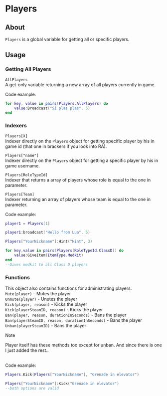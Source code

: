 # Players

## About
`Players` is a global variable for getting all or specific players.

## Usage

### Getting All Players
`AllPlayers`<br>
A get-only variable returning a new array of all players currently in game.

Code example:
```lua
for key, value in pairs(Players.AllPlayers) do
    value:Broadcast("Sí plas plas", 5)
end
```

### Indexers
`Players[X]`<br>
Indexer directly on the `Players` object for getting specific player by his in game id (that one in brackers if you look into RA).<br>

`Players["name"]`<br>
Indexer directly on the `Players` object for getting a specific player by his in game username.<br>

`Players[RoleTypeId]`<br>
Indexer that returns a array of players whose role is equal to the one in parameter.<br>

`Players[Team]`<br>
Indexer returning an array of players whose team is equal to the one in parameter.<br>


Code example:
```lua
player1 = Players[1]

player1:broadcast("Hello from Lua", 5)

Players["YourNickname"]:Hint("Hint", 3)
```

```lua
for key,value in pairs(Players[RoleTypeId.ClassD]) do
    value:GiveItem(ItemType.Medkit)
end
--Gives medkit to all Class D players
```

### Functions
This object also contains functions for administrating players.<br>
`Mute(player)` - Mutes the player<br>
`Unmute(player)` - Unutes the player<br>
`Kick(player, reason)` - Kicks the player<br>
`Kick(playerSteamID, reason)` - Kicks the player<br>
`Ban(player, reason, durationInSeconds)` - Bans the player<br>
`Ban(playerSteamID, reason, durationInSeconds)` - Bans the player<br>
`Unban(playerSteamID)` - Bans the player<br>

> [!NOTE]
> Player itself has these methods too except for unban. And since there is one I just added the rest..

<br>
Code example:

```lua
Players.Kick(Players["YourNickname"], "Grenade in elevator")

Players["YourNickname"]:Kick("Grenade in elevator")
--both options are valid
```

